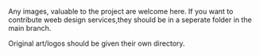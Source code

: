 Any images, valuable to the project are welcome here.  If you want to contribute weeb design services,they should be in a seperate folder in the main branch.

Original art/logos should be given their own directory.
